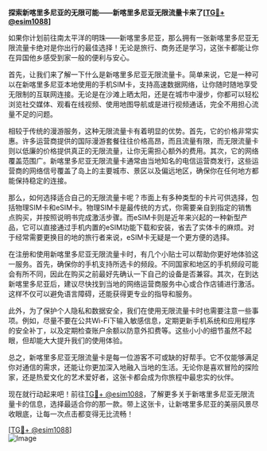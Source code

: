 **探索新喀里多尼亚的无限可能——新喀里多尼亚无限流量卡来了[[TG💪+ @esim1088](https://t.me/s/esim1088)]**

如果你计划前往南太平洋的明珠——新喀里多尼亚，那么拥有一张新喀里多尼亚无限流量卡绝对是你出行的最佳选择！无论是旅行、商务还是学习，这张卡都能让你在异国他乡感受到家一般的便利与安心。

首先，让我们来了解一下什么是新喀里多尼亚无限流量卡。简单来说，它是一种可以在新喀里多尼亚本地使用的手机SIM卡，支持高速数据网络，让你随时随地享受无限制的互联网连接。无论是在沙滩上晒太阳，还是在城市中漫步，你都可以轻松浏览社交媒体、观看在线视频、使用地图导航或是进行视频通话，完全不用担心流量不足的问题。

相较于传统的漫游服务，这种无限流量卡有着明显的优势。首先，它的价格非常实惠。许多运营商提供的国际漫游套餐往往价格高昂，而且流量有限，而无限流量卡则以低廉的价格提供真正的无限流量，让你无需担心额外的费用。其次，它的网络覆盖范围广。新喀里多尼亚无限流量卡通常由当地知名的电信运营商发行，这些运营商的网络信号覆盖了岛上的主要城市、景区以及偏远地区，确保你在任何地方都能保持稳定的连接。

那么，如何选择适合自己的无限流量卡呢？市面上有多种类型的卡片可供选择，包括物理SIM卡和eSIM卡。物理SIM卡是最传统的方式，你需要亲自到指定的销售点购买，并按照说明书完成激活步骤。而eSIM卡则是近年来兴起的一种新型产品，它可以直接通过手机内置的eSIM功能下载和安装，省去了实体卡的麻烦。对于经常需要更换目的地的旅行者来说，eSIM卡无疑是一个更方便的选择。

在注册和使用新喀里多尼亚无限流量卡时，有几个小贴士可以帮助你更好地体验这一服务。首先，确保你的手机支持所选卡的频段。不同国家和地区的手机频段可能会有所不同，因此在购买之前最好先确认一下自己的设备是否兼容。其次，在到达新喀里多尼亚后，建议尽快找到当地的网络运营商服务中心或合作店铺进行激活。这样不仅可以避免语言障碍，还能获得更专业的指导和服务。

此外，为了保护个人隐私和数据安全，我们在使用无限流量卡时也需要注意一些事项。例如，尽量不要在公共Wi-Fi下输入敏感信息，定期更新手机系统和应用程序的安全补丁，以及定期检查账户余额以防意外扣费等。这些小小的细节虽然不起眼，但却能大大提升我们的使用体验。

总之，新喀里多尼亚无限流量卡是每一位游客不可或缺的好帮手。它不仅能够满足你对通信的需求，还能让你更加深入地融入当地的生活。无论你是喜欢冒险的探险家，还是热爱文化的艺术爱好者，这张卡都会成为你旅程中最忠实的伙伴。

现在就行动起来吧！前往[TG💪+ @esim1088](https://t.me/s/esim1088)，了解更多关于新喀里多尼亚无限流量卡的信息，选择最适合你的那一款。带上这张卡，让新喀里多尼亚的美丽风景尽收眼底，让每一次点击都变得无比流畅！

[[TG💪+ @esim1088](https://t.me/s/esim1088)]  
![Image](https://i.postimg.cc/4NQfJmqS/Snipaste-2025-05-13-00-14-12.png)